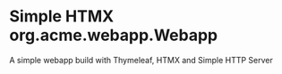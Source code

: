 # Simple HTMX org.acme.webapp.Webapp
A simple webapp build with Thymeleaf, HTMX and Simple HTTP Server
